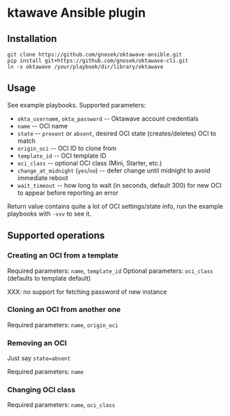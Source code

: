 ktawave Ansible plugin
=======================

Installation
------------

    git clone https://github.com/gnosek/oktawave-ansible.git
    pip install git+https://github.com/gnosek/oktawave-cli.git
    ln -s oktawave /your/playbook/dir/library/oktawave

Usage
-----

See example playbooks. Supported parameters:

 - `okta_username`, `okta_password` -- Oktawave account credentials
 - `name` -- OCI name
 - `state` -- `present` or `absent`, desired OCI state (creates/deletes) OCI to match
 - `origin_oci` -- OCI ID to clone from
 - `template_id` -- OCI template ID
 - `oci_class` -- optional OCI class (Mini, Starter, etc.)
 - `change_at_midnight` (`yes`/`no`) -- defer change until midnight to avoid immediate reboot
 - `wait_timeout` -- how long to wait (in seconds, default 300) for new OCI to appear before reporting an error

Return value contains quite a lot of OCI settings/state info, run the example playbooks with `-vvv` to see it.

Supported operations
--------------------

### Creating an OCI from a template

Required parameters: `name`, `template_id`
Optional parameters: `oci_class` (defaults to template default)

XXX: no support for fetching password of new instance

### Cloning an OCI from another one

Required parameters: `name`, `origin_oci`

### Removing an OCI

Just say `state=absent`

Required parameters: `name`

### Changing OCI class

Required parameters: `name`, `oci_class`
